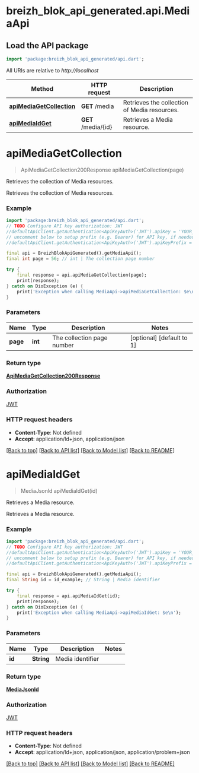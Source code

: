 # breizh_blok_api_generated.api.MediaApi

## Load the API package
```dart
import 'package:breizh_blok_api_generated/api.dart';
```

All URIs are relative to *http://localhost*

Method | HTTP request | Description
------------- | ------------- | -------------
[**apiMediaGetCollection**](MediaApi.md#apimediagetcollection) | **GET** /media | Retrieves the collection of Media resources.
[**apiMediaIdGet**](MediaApi.md#apimediaidget) | **GET** /media/{id} | Retrieves a Media resource.


# **apiMediaGetCollection**
> ApiMediaGetCollection200Response apiMediaGetCollection(page)

Retrieves the collection of Media resources.

Retrieves the collection of Media resources.

### Example
```dart
import 'package:breizh_blok_api_generated/api.dart';
// TODO Configure API key authorization: JWT
//defaultApiClient.getAuthentication<ApiKeyAuth>('JWT').apiKey = 'YOUR_API_KEY';
// uncomment below to setup prefix (e.g. Bearer) for API key, if needed
//defaultApiClient.getAuthentication<ApiKeyAuth>('JWT').apiKeyPrefix = 'Bearer';

final api = BreizhBlokApiGenerated().getMediaApi();
final int page = 56; // int | The collection page number

try {
    final response = api.apiMediaGetCollection(page);
    print(response);
} catch on DioException (e) {
    print('Exception when calling MediaApi->apiMediaGetCollection: $e\n');
}
```

### Parameters

Name | Type | Description  | Notes
------------- | ------------- | ------------- | -------------
 **page** | **int**| The collection page number | [optional] [default to 1]

### Return type

[**ApiMediaGetCollection200Response**](ApiMediaGetCollection200Response.md)

### Authorization

[JWT](../README.md#JWT)

### HTTP request headers

 - **Content-Type**: Not defined
 - **Accept**: application/ld+json, application/json

[[Back to top]](#) [[Back to API list]](../README.md#documentation-for-api-endpoints) [[Back to Model list]](../README.md#documentation-for-models) [[Back to README]](../README.md)

# **apiMediaIdGet**
> MediaJsonld apiMediaIdGet(id)

Retrieves a Media resource.

Retrieves a Media resource.

### Example
```dart
import 'package:breizh_blok_api_generated/api.dart';
// TODO Configure API key authorization: JWT
//defaultApiClient.getAuthentication<ApiKeyAuth>('JWT').apiKey = 'YOUR_API_KEY';
// uncomment below to setup prefix (e.g. Bearer) for API key, if needed
//defaultApiClient.getAuthentication<ApiKeyAuth>('JWT').apiKeyPrefix = 'Bearer';

final api = BreizhBlokApiGenerated().getMediaApi();
final String id = id_example; // String | Media identifier

try {
    final response = api.apiMediaIdGet(id);
    print(response);
} catch on DioException (e) {
    print('Exception when calling MediaApi->apiMediaIdGet: $e\n');
}
```

### Parameters

Name | Type | Description  | Notes
------------- | ------------- | ------------- | -------------
 **id** | **String**| Media identifier | 

### Return type

[**MediaJsonld**](MediaJsonld.md)

### Authorization

[JWT](../README.md#JWT)

### HTTP request headers

 - **Content-Type**: Not defined
 - **Accept**: application/ld+json, application/json, application/problem+json

[[Back to top]](#) [[Back to API list]](../README.md#documentation-for-api-endpoints) [[Back to Model list]](../README.md#documentation-for-models) [[Back to README]](../README.md)

